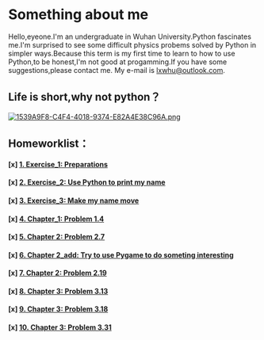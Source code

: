 # Something about me
   Hello,eyeone.I'm an undergraduate in Wuhan University.Python fascinates me.I'm surprised to see some difficult physics probems solved by Python in simpler ways.Because this term is my first time to learn to how to use Python,to be honest,I'm not good at progamming.If you have some suggestions,please contact me. My e-mail is lxwhu@outlook.com.
## Life is short,why not python？
[![1539A9F8-C4F4-4018-9374-E82A4E38C96A.png](https://i.loli.net/2017/09/17/59be01d964318.png)](https://i.loli.net/2017/09/17/59be01d964318.png)
## Homeworklist：
#### [x] [1. Exercise_1: Preparations](https://www.zybuluo.com/lumato/note/884484)
#### [x] [2. Exercise_2: Use Python to print my name](https://www.zybuluo.com/lumato/note/885006)
#### [x] [3. Exercise_3: Make my name move](https://www.zybuluo.com/lumato/note/893280)
#### [x] [4. Chapter_1: Problem 1.4](https://www.zybuluo.com/lumato/note/902949)
#### [x] [5. Chapter 2: Problem 2.7](https://www.zybuluo.com/lumato/note/913675)
#### [x] [6. Chapter 2_add: Try to use Pygame to do someting interesting](https://www.zybuluo.com/lumato/note/914421)
#### [x] [7. Chapter 2: Problem 2.19](https://www.zybuluo.com/lumato/note/921046)
#### [x] [8. Chapter 3: Problem 3.13](https://www.zybuluo.com/lumato/note/925020)
#### [x] [9. Chapter 3: Problem 3.18](https://www.zybuluo.com/lumato/note/938411)
#### [x] [10. Chapter 3: Problem 3.31](https://www.zybuluo.com/lumato/note/947051)
